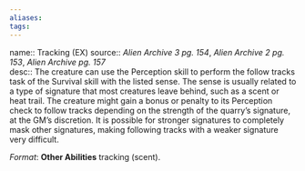 ```yaml
---
aliases: 
tags: 
---
```


name:: Tracking (EX)
source:: _Alien Archive 3 pg. 154_, _Alien Archive 2 pg. 153_, _Alien Archive pg. 157_  
desc:: The creature can use the Perception skill to perform the follow tracks task of the Survival skill with the listed sense. The sense is usually related to a type of signature that most creatures leave behind, such as a scent or heat trail. The creature might gain a bonus or penalty to its Perception check to follow tracks depending on the strength of the quarry’s signature, at the GM’s discretion. It is possible for stronger signatures to completely mask other signatures, making following tracks with a weaker signature very difficult.

_Format_: **Other Abilities** tracking (scent).
